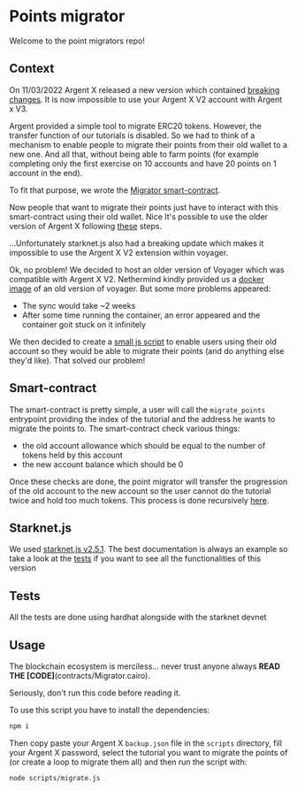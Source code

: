 # Points migrator

Welcome to the point migrators repo!

## Context

On 11/03/2022 Argent X released a new version which contained [breaking changes](https://github.com/argentlabs/argent-x/blob/develop/docs/Upgrade_v3.md). It is now impossible to use your Argent X V2 account with Argent x V3.

Argent provided a simple tool to migrate ERC20 tokens. However, the transfer function of our tutorials is disabled. So we had to think of a mechanism to enable people to migrate their points from their old wallet to a new one.
And all that, without being able to farm points (for example completing only the first exercise on 10 accounts and have 20 points on 1 account in the end).

To fit that purpose, we wrote the [Migrator smart-contract](contracts/Migrator.cairo).

Now people that want to migrate their points just have to interact with this smart-contract using their old wallet. Nice It's possible to use the older version of Argent X following [these](https://github.com/argentlabs/argent-x/blob/develop/docs/Upgrade_v3.md#what-does-it-mean-as-an-argent-x-user) steps.

...Unfortunately starknet.js also had a breaking update which makes it impossible to use the Argent X V2 extension within voyager.

Ok, no problem! We decided to host an older version of Voyager which was compatible with Argent X V2.
Nethermind kindly provided us a [docker image](https://github.com/demerzelsolutions/voyager/pkgs/container/voyager) of an old version of voyager. But some more problems appeared:

* The sync would take ~2 weeks
* After some time running the container, an error appeared and the container goit stuck on it infinitely

We then decided to create a [small js script](https://github.com/starknet-edu/points-migrator/blob/main/scripts/migrate.js#L34-L50) to enable users using their old account so they would be able to migrate their points (and do anything else they'd like). That solved our problem!

## Smart-contract

The smart-contract is pretty simple, a user will call the `migrate_points` entrypoint providing the index of the tutorial and the address he wants to migrate the points to. The smart-contract check various things:

* the old account allowance which should be equal to the number of tokens held by this account
* the new account balance which should be 0

Once these checks are done, the point migrator will transfer the progression of the old account to the new account so the user cannot do the tutorial twice and hold too much tokens. This process is done recursively [here](contracts/util.cairo).

## Starknet.js

We used [starknet.js v2.5.1](https://github.com/0xs34n/starknet.js/blob/e72b4488638ebd77c2de13d62bb112e3d4d16550). The best documentation is always an example so take a look at the [tests](https://github.com/0xs34n/starknet.js/blob/e72b4488638ebd77c2de13d62bb112e3d4d16550/__tests__) if you want to see all the functionalities of this version

## Tests

All the tests are done using hardhat alongside with the starknet devnet

## Usage

The blockchain ecosystem is merciless... never trust anyone always **READ THE [CODE]**(contracts/Migrator.cairo).

Seriously, don't run this code before reading it.

To use this script you have to install the dependencies:

```bash
npm i
```

Then copy paste your Argent X `backup.json` file in the `scripts` directory, fill your Argent X password, select the tutorial you want to migrate the points of (or create a loop to migrate them all) and then run the script with:

```bash
node scripts/migrate.js
```
